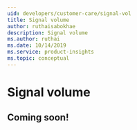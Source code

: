 ```yaml
---
uid: developers/customer-care/signal-vol
title: Signal volume
author: ruthaisabokhae
description: Signal volume
ms.author: ruthai
ms.date: 10/14/2019
ms.service: product-insights
ms.topic: conceptual
---
```


# Signal volume

## Coming soon!
